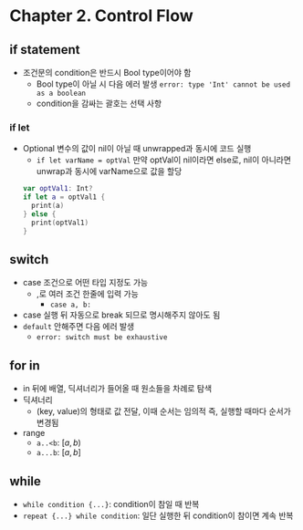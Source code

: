 # Chapter 2. Control Flow

## if statement

- 조건문의 condition은 반드시 Bool type이어야 함
  - Bool type이 아닐 시 다음 에러 발생
    `error: type 'Int' cannot be used as a boolean`
  - condition을 감싸는 괄호는 선택 사항

### if let

- Optional 변수의 값이 nil이 아닐 때 unwrapped과 동시에 코드 실행
  - `if let varName = optVal` 만약 optVal이 nil이라면 else로, nil이 아니라면 unwrap과 동시에 varName으로 값을 할당
  ```swift
  var optVal1: Int?
  if let a = optVal1 {
    print(a)
  } else {
    print(optVal1)
  }
  ```

## switch

- case 조건으로 어떤 타입 지정도 가능
  - ,로 여러 조건 한줄에 입력 가능
    - `case a, b:`
- case 실행 뒤 자동으로 break 되므로 명시해주지 않아도 됨
- `default` 안해주면 다음 에러 발생
  - `error: switch must be exhaustive`

## for in

- in 뒤에 배열, 딕셔너리가 들어올 때 원소들을 차례로 탐색
- 딕셔너리
  - (key, value)의 형태로 값 전달, 이때 순서는 임의적 즉, 실행할 때마다 순서가 변경됨
- range
  - `a..<b`: $[a, b)$
  - `a...b`: $[a, b]$

## while

- `while condition {...}`: condition이 참일 때 반복
- `repeat {...} while condition`: 일단 실행한 뒤 condition이 참이면 계속 반복
